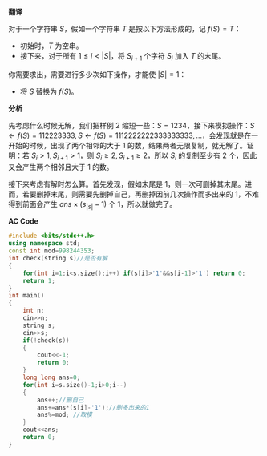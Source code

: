 **翻译**

对于一个字符串 $S$，假如一个字符串 $T$ 是按以下方法形成的，记 $f(S)=T$：

- 初始时，$T$ 为空串。
- 接下来，对于所有 $1\le i< |S|$，将 $S_{i+1}$ 个字符 $S_i$ 加入 $T$ 的末尾。

你需要求出，需要进行多少次如下操作，才能使 $|S|=1$：

- 将 $S$ 替换为 $f(S)$。

**分析**

先考虑什么时候无解，我们把样例 $2$ 缩短一些：$S=1234$，接下来模拟操作：$S\leftarrow f(S)=112223333,S\leftarrow f(S)=1112222222333333333,\dots$，会发现就是在一开始的时候，出现了两个相邻的大于 $1$ 的数，结果两者无限复制，就无解了。证明：若 $S_i>1,S_{i+1}>1$，则 $S_i\ge2,S_{i+1}\ge2$，所以 $S_i$ 的复制至少有 $2$ 个，因此又会产生两个相邻且大于 $1$ 的数。

接下来考虑有解时怎么算。首先发现，假如末尾是 $1$，则一次可删掉其末尾。进而，若要删掉末尾，则需要先删掉自己，再删掉因前几次操作而多出来的 $1$，不难得到前面会产生 $ans\times (s_{|s|}-1)$ 个 $1$，所以就做完了。

**AC Code**
```cpp
#include <bits/stdc++.h>
using namespace std;
const int mod=998244353;
int check(string s)//是否有解
{
	for(int i=1;i<s.size();i++) if(s[i]>'1'&&s[i-1]>'1') return 0;
	return 1;
}
int main()
{
	int n;
	cin>>n;
	string s;
	cin>>s;
	if(!check(s)) 
	{
		cout<<-1;
		return 0;
	}
	long long ans=0;
	for(int i=s.size()-1;i>0;i--)
	{
		ans++;//删自己
		ans+=ans*(s[i]-'1');//删多出来的1
		ans%=mod; //取模
	}
	cout<<ans;
	return 0;
}